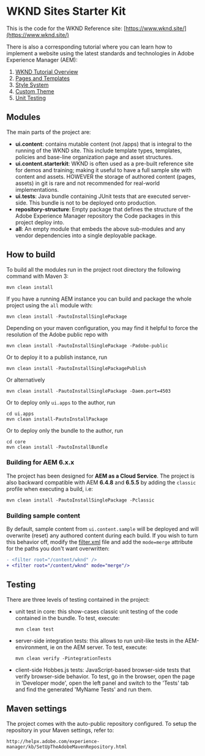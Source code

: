 # WKND Sites Starter Kit

This is the code for the WKND Reference site: [https://www.wknd.site/](https://www.wknd.site/)

There is also a corresponding tutorial where you can learn how to implement a website using the latest standards and technologies in Adobe Experience Manager (AEM): 

1. [WKND Tutorial Overview](https://docs.adobe.com/content/help/en/experience-manager-learn/getting-started-wknd-tutorial-develop/overview.html)
1. [Pages and Templates](https://docs.adobe.com/content/help/en/experience-manager-learn/getting-started-wknd-tutorial-develop/pages-templates.html)
1. [Style System](https://docs.adobe.com/content/help/en/experience-manager-learn/getting-started-wknd-tutorial-develop/style-system.html)
1. [Custom Theme](https://docs.adobe.com/content/help/en/experience-manager-learn/getting-started-wknd-tutorial-develop/client-side-libraries.html)
1. [Unit Testing](https://docs.adobe.com/content/help/en/experience-manager-learn/getting-started-wknd-tutorial-develop/unit-testing.html)

## Modules

The main parts of the project are:

* **ui.content**: contains mutable content (not /apps) that is integral to the running of the WKND site. This include template types, templates, policies and base-line organization page and asset structures.
* **ui.content.starterkit**: WKND is often used as a pre-built reference site for demos and training; making it useful to have a full sample site with content and assets. HOWEVER the storage of authored content (pages, assets) in git is rare and not recommended for real-world implementations.
* **ui.tests**: Java bundle containing JUnit tests that are executed server-side. This bundle is not to be deployed onto production.
* **repository-structure**:  Empty package that defines the structure of the Adobe Experience Manager repository the Code packages in this project deploy into.
* **all**: An empty module that embeds the above sub-modules and any vendor dependencies into a single deployable package.

## How to build

To build all the modules run in the project root directory the following command with Maven 3:

    mvn clean install

If you have a running AEM instance you can build and package the whole project using the `all` module with:

    mvn clean install -PautoInstallSinglePackage

Depending on your maven configuration, you may find it helpful to force the resolution of the Adobe public repo with

    mvn clean install -PautoInstallSinglePackage -Padobe-public

Or to deploy it to a publish instance, run

    mvn clean install -PautoInstallSinglePackagePublish

Or alternatively

    mvn clean install -PautoInstallSinglePackage -Daem.port=4503

Or to deploy only `ui.apps` to the author, run

    cd ui.apps
    mvn clean install-PautoInstallPackage

Or to deploy only the bundle to the author, run

    cd core
    mvn clean install -PautoInstallBundle

### Building for AEM 6.x.x

The project has been designed for **AEM as a Cloud Service**. The project is also backward compatible with AEM **6.4.8** and **6.5.5** by adding the `classic` profile when executing a build, i.e:

    mvn clean install -PautoInstallSinglePackage -Pclassic

### Building sample content

By default, sample content from `ui.content.sample` will be deployed and will overwrite (reset) any authored content during each build. If you wish to turn this behavior off, modify the [filter.xml](ui.content.sample/src/main/content/META-INF/vault/filter.xml) file and add the `mode=merge` attribute for the paths you don't want overwritten:

```diff
- <filter root="/content/wknd" />
+ <filter root="/content/wknd" mode="merge"/>
```

## Testing

There are three levels of testing contained in the project:

* unit test in core: this show-cases classic unit testing of the code contained in the bundle. To test, execute:

    ```
    mvn clean test
    ```

* server-side integration tests: this allows to run unit-like tests in the AEM-environment, ie on the AEM server. To test, execute:

    ```
    mvn clean verify -PintegrationTests
    ```

* client-side Hobbes.js tests: JavaScript-based browser-side tests that verify browser-side behavior. To test, go in the browser, open the page in 'Developer mode', open the left panel and switch to the 'Tests' tab and find the generated 'MyName Tests' and run them.


## Maven settings

The project comes with the auto-public repository configured. To setup the repository in your Maven settings, refer to:

    http://helpx.adobe.com/experience-manager/kb/SetUpTheAdobeMavenRepository.html
